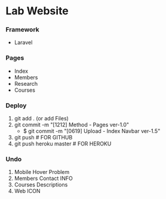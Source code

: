 # Lab Website

### Framework
* Laravel

### Pages
- Index
- Members
- Research
- Courses

### Deploy
1. git add . (or add Files)
2. git commit -m "[1212] Method - Pages ver-1.0"
	- $ git commit -m "[0619] Upload - Index Navbar ver-1.5"
3. git push # FOR GITHUB
4. git push heroku master # FOR HEROKU

### Undo

1. Mobile Hover Problem
2. Members Contact INFO
3. Courses Descriptions
4. Web ICON
